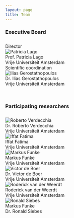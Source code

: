 ```yaml
---
layout: page
title: Team
---
```


### Executive Board

<div style="padding-top: 10px; padding-bottom: 30px;">
    <div class="team-member-container">
        <div class="team-member team-member-role">Director</div>
        <img alt="Patricia Lago" src="{{ site.url }}/assets/img/team/PatriciaLago.jpg"/>
        <div class="team-member team-member-name">Prof. Patricia Lago</div>
        <div class="team-member team-member-affiliation">Vrije Universiteit Amsterdam</div>
    </div>
    <div class="team-member-container">
        <div class="team-member team-member-role">Scientific coordination</div>
        <img alt="Ilias Gerostathopoulos" src="{{ site.url }}/assets/img/team/IliasGerostathopoulos.jpg"/>
        <div class="team-member team-member-name">Dr. Ilias Gerostathopoulos</div>
        <div class="team-member team-member-affiliation">Vrije Universiteit Amsterdam</div>
    </div>
</div>

### Participating researchers

<div style="padding-top: 10px; padding-bottom: 30px;">
    <div class="team-member-container">
        <img alt="Roberto Verdecchia" src="{{ site.url }}/assets/img/team/RobertoVerdecchia.jpeg"/>
        <div class="team-member team-member-name">Dr. Roberto Verdecchia</div>
        <div class="team-member team-member-affiliation">Vrije Universiteit Amsterdam</div>
    </div>
    <div class="team-member-container">
        <img alt="Iffat Fatima" src="{{ site.url }}/assets/img/team/IffatFatima.jpg"/>
        <div class="team-member team-member-name">Iffat Fatima</div>
        <div class="team-member team-member-affiliation">Vrije Universiteit Amsterdam</div>
    </div>
    <div class="team-member-container">
        <img alt="Markus Funke" src="{{ site.url }}/assets/img/team/MarkusFunke.jpeg"/>
        <div class="team-member team-member-name">Markus Funke</div>
        <div class="team-member team-member-affiliation">Vrije Universiteit Amsterdam</div>
    </div>
    <div class="team-member-container">
        <img alt="Victor de Boer" src="{{ site.url }}/assets/img/team/VictordeBoer.jpeg"/>
        <div class="team-member team-member-name">Dr. Victor de Boer</div>
        <div class="team-member team-member-affiliation">Vrije Universiteit Amsterdam</div>
    </div>
    <div class="team-member-container">
        <img alt="Roderick van der Weerdt" src="{{ site.url }}/assets/img/team/RoderickvanderWeerdt.jpeg"/>
        <div class="team-member team-member-name">Roderick van der Weerdt</div>
        <div class="team-member team-member-affiliation">Vrije Universiteit Amsterdam</div>
    </div>
    <div class="team-member-container">
        <img alt="Ronald Siebes" src="{{ site.url }}/assets/img/team/RonaldSiebes.jpeg"/>
        <div class="team-member team-member-name">Markus Funke</div>
        <div class="team-member team-member-affiliation">Dr. Ronald Siebes</div>
    </div>
</div>

